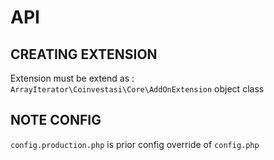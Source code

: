 # API

## CREATING EXTENSION

Extension must be extend as :
`ArrayIterator\Coinvestasi\Core\AddOnExtension` object class

## NOTE CONFIG


`config.production.php` is prior config override of `config.php`

